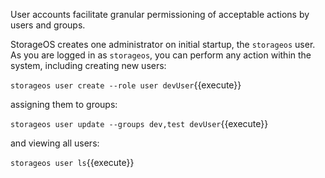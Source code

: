 User accounts facilitate granular permissioning of acceptable actions by users and groups.

StorageOS creates one administrator on initial startup, the `storageos` user. As you are logged in as `storageos`, you can perform any action within the system, including creating new users:

`storageos user create --role user devUser`{{execute}}

assigning them to groups:

`storageos user update --groups dev,test devUser`{{execute}}

and viewing all users:

 `storageos user ls`{{execute}}
